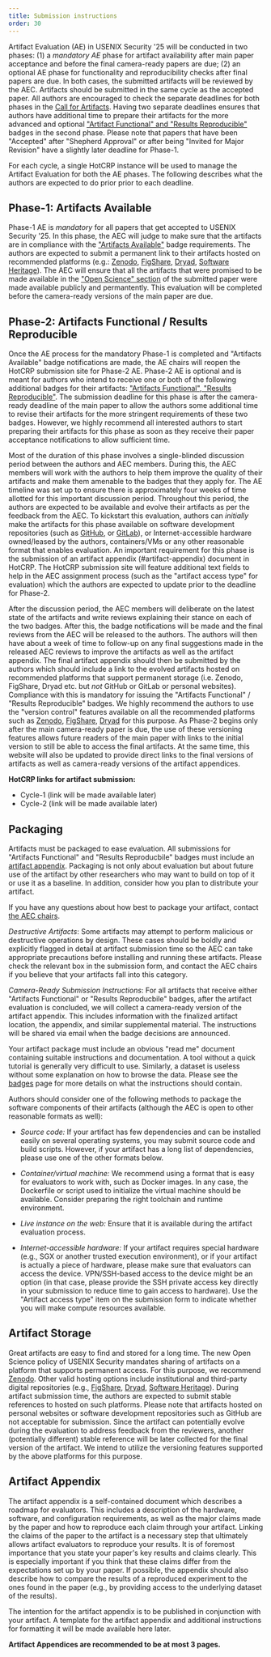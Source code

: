 ```yaml
---
title: Submission instructions
order: 30
---
```


Artifact Evaluation (AE) in USENIX Security '25 will be conducted in two phases: (1) a *mandatory AE* phase for artifact availability after main paper acceptance and before the final camera-ready papers are due; (2) an optional AE phase for functionality and reproducibility checks after final papers are due. In both cases, the submitted artifacts will be reviewed by the AEC. Artifacts should be submitted in the same cycle as the accepted paper. All authors are encouraged to check the separate deadlines for both phases in the [Call for Artifacts](https://www.usenix.org/conference/usenixsecurity25/call-for-artifacts). Having two separate deadlines ensures that authors have additional time to prepare their artifacts for the more advanced and optional ["Artifact Functional" and "Results Reproducible"](badges) badges in the second phase. Please note that papers that have been 
"Accepted" after "Shepherd Approval" or after being "Invited for Major Revision" have a slightly later deadline for Phase-1. 


For each cycle, a single HotCRP instance will be used to manage the Artifact Evaluation for both the AE phases. The following describes what the authors are expected to do prior prior to each deadline.

## Phase-1: Artifacts Available  

Phase-1 AE is *mandatory* for all papers that get accepted to USENIX Security '25. In this phase, the AEC will judge to make sure that the artifacts are in compliance with the ["Artifacts Available"](badge) badge requirements. The authors are expected to submit a permanent link to their artifacts hosted on recommended platforms (e.g.: [Zenodo](https://zenodo.org/), [FigShare](https://figshare.com/), [Dryad](https://datadryad.org/stash/), [Software Heritage](https://archive.softwareheritage.org/)). The AEC will ensure that all the artifacts that were promised to be made available in the ["Open Science" section](https://www.usenix.org/conference/usenixsecurity25/submission-policies-and-instructions#:~:text=of%20the%20paper%2C-,one%20additional%20page,-for%20discussing%20ethics) of the submitted paper were made available publicly and permantently. This evaluation will be completed before the camera-ready versions of the main paper are due.

## Phase-2: Artifacts Functional / Results Reproducible 

Once the AE process for the mandatory Phase-1 is completed and "Artifacts Available" badge notifications are made, the AE chairs will reopen the HotCRP submission site for Phase-2 AE. Phase-2 AE is optional and is meant for authors who intend to receive one or both of the following additional badges for their artifacts: ["Artifacts Functional", "Results Reproducible"](badges). The submission deadline for this phase is after the camera-ready deadline of the main paper to allow the authors some additional time to revise their artifacts for the more stringent requirements of these two badges. However, we highly recommend all interested authors to start preparing their artifacts for this phase as soon as they receive their paper acceptance notifications to allow sufficient time. 

Most of the duration of this phase involves a single-blinded discussion period between the authors and AEC members. During this, the AEC members will work with the authors to help them improve the quality of their artifacts and make them amenable to the badges that they apply for. The AE timeline was set up to ensure there is approximately four weeks of time allotted for this important discussion period. Throughout this period, the authors are expected to be available and evolve their artifacts as per the feedback from the AEC. To kickstart this evaluation, authors can *initially* make the artifacts for this phase available on software development repositories (such as [GitHub](https://github.com/), or [GitLab](https://about.gitlab.com/)), or Internet-accessible hardware owned/leased by the authors, containers/VMs or any other reasonable format that enables evaluation. An important requirement for this phase is the submission of an artifact appendix (#artifact-appendix) document in HotCRP. The HotCRP submission site will feature additional text fields to help in the AEC assignment process (such as the "artifact access type" for evaluation) which the authors are expected to update prior to the deadline for Phase-2.


After the discussion period, the AEC members will deliberate on the latest state of the artifacts and write reviews explaining their stance on each of the two badges. After this, the badge notifications will be made and the final reviews from the AEC will be released to the authors. The authors will then have about a week of time to follow-up on any final suggestions made in the released AEC reviews to improve the artifacts as well as the artifact appendix. The final artifact appendix should then be submitted by the authors which should include a link to the evolved artifacts hosted on recommended platforms that support permanent storage (i.e. Zenodo, FigShare, Dryad etc. but *not* GitHub or GitLab or personal websites). Compliance with this is mandatory for issuing the "Artifacts Functional" / "Results Reproducible" badges.  We highly recommend the authors to use the "version control" features available on all the recommended platforms such as [Zenodo](https://help.zenodo.org/docs/deposit/manage-versions/), [FigShare](https://help.figshare.com/article/can-i-edit-or-delete-my-research-after-it-has-been-made-public), [Dryad](https://blog.datadryad.org/2024/07/09/for-authors-keep-your-data-current-with-dryads-data-versioning-feature/) for this purpose. As Phase-2 begins only after the main camera-ready paper is due, the use of these versioning features allows future readers of the main paper with links to the initial version to still be able to access the final artifacts. At the same time, this website will also be updated to provide direct links to the final versions of artifacts as well as camera-ready versions of the artifact appendices.

**HotCRP links for artifact submission:**

* Cycle-1 (link will be made available later)
* Cycle-2 (link will be made available later)


## Packaging

Artifacts must be packaged to ease evaluation. All submissions for "Artifacts Functional" and "Results Reproducbile" badges must include an [artifact
appendix](#artifact-appendix). Packaging is not only about evaluation but about
future use of the artifact by other researchers who may want to build on top of
it or use it as a baseline. In addition, consider how you plan to distribute
your artifact.

If you have any questions about how best to package your artifact, contact [the
AEC chairs](mailto:sec25aec@usenix.org).

*Destructive Artifacts*: Some artifacts may attempt to perform malicious or
destructive operations by design. These cases should be boldly and explicitly
flagged in detail at artifact submission time so the AEC can take appropriate
precautions before installing and running these artifacts. Please check the
relevant box in the submission form, and contact the
AEC chairs if you believe that your artifacts fall into this category.

*Camera-Ready Submission Instructions*: For all artifacts that receive either "Artifacts Functional" or "Results Reproducbile" badges, after the artifact evaluation is concluded,
we will collect a camera-ready version of the artifact appendix.  This includes information with the finalized artifact location, the appendix,
and similar supplemental material. The instructions will be shared via email
when the badge decisions are announced.

Your artifact package must include an obvious "read me" document containing
suitable instructions and documentation. A tool without a quick tutorial is
generally very difficult to use. Similarly, a dataset is useless without some
explanation on how to browse the data. Please see the [badges](badges) page for
more details on what the instructions should contain.

Authors should consider one of the following methods to package the software
components of their artifacts (although the AEC is open to other reasonable
formats as well):

- *Source code:* If your artifact has few dependencies and can be installed
  easily on several operating systems, you may submit source code and build
  scripts. However, if your artifact has a long list of dependencies, please use
  one of the other formats below.

- *Container/virtual machine:* We recommend using a format that is easy for
  evaluators to work with, such as Docker images. In any case, the Dockerfile or
  script used to initialize the virtual machine should be available. Consider
  preparing the right toolchain and runtime environment.

- *Live instance on the web:* Ensure that it is available during the artifact
  evaluation process.

- *Internet-accessible hardware:* If your artifact requires special hardware
  (e.g., SGX or another trusted execution environment), or if your artifact is
  actually a piece of hardware, please make sure that evaluators can access the
  device. VPN/SSH-based access to the device might be an option (in that case,
  please provide the SSH private access key directly in your submission to
  reduce time to gain access to hardware).
  Use the "Artifact access type" item on the submission form to indicate whether you will make compute resources available.

## Artifact Storage

Great artifacts are easy to find and stored for a long time. The new Open Science policy of USENIX Security mandates sharing of artifacts on a platform that supports permanent access. For this purpose, we recommend
[Zenodo](https://zenodo.org/). Other valid hosting options include institutional and third-party
digital repositories (e.g., [FigShare](https://figshare.com/), [Dryad](https://datadryad.org/stash/), [Software Heritage](https://archive.softwareheritage.org/)). During artifact submission time, the authors are expected to submit stable references to hosted on such platforms. Please note that artifacts hosted on personal websites or software development repositories such as GitHub are not acceptable for submission.  Since the artifact can potentially evolve during the evaluation to address feedback from the reviewers, another (potentially
different) stable reference will be later collected for the final version of the
artifact. We intend to utilize the versioning features supported by the above platforms for this purpose. 

## Artifact Appendix

The artifact appendix is a self-contained document which describes a roadmap for
evaluators. This includes a description of the hardware, software, and
configuration requirements, as well as the major claims made by the paper and
how to reproduce each claim through your artifact. Linking the claims of the
paper to the artifact is a necessary step that ultimately allows artifact
evaluators to reproduce your results. It is of foremost importance that you
state your paper's key results and claims clearly. This is especially important
if you think that these claims differ from the expectations set up by your
paper. If possible, the appendix should also describe how to compare the results
of a reproduced experiment to the ones found in the paper (e.g., by providing
access to the underlying dataset of the results).

The intention for the artifact appendix is to be published in conjunction with your artifact. A template for the artifact appendix and additional instructions for formatting it will be made available here later.

**Artifact Appendices are recommended to be at most 3 pages.**
